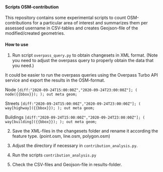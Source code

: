 #### Scripts OSM-contribution

This repository contains some experimental scripts to count OSM-contributions for a particular area of interest and summarizes them per assessed username in CSV-tables and creates Geojson-file of the modified/created geometries. 

#### How to use

1. Run script `overpass_query.py` to obtain changesets in XML format. 
(Note you need to adjust the overpass query to properly obtain the data that you need.)

It could be easier to run the overpass queries using the Overpass Turbo API service and export the results in the OSM-format.

Node
`[diff:"2020-09-24T15:00:00Z","2020-09-24T23:00:00Z"];
(
node({{bbox}});
);
out meta geom;`

Streets
`[diff:"2020-09-24T15:00:00Z","2020-09-24T23:00:00Z"];
(
way[highway]({{bbox}});
);
out meta geom;`

Buildings
`[diff:"2020-09-24T15:00:00Z","2020-09-24T23:00:00Z"];
(
way[building]({{bbox}});
);
out meta geom;`


2. Save the XML-files in the changesets folder and rename it according the feature type. (point.osm, line.osm, polygon.osm)

3. Adjust the directory if necessary in `contribution_analysis.py`.

4. Run the scripts `contribution_analysis.py`

5. Check the CSV-files and Geojson-file in results-folder. 

